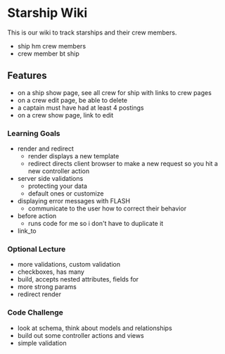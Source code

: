 # Starship Wiki

This is our wiki to track starships and their crew members.
- ship hm crew members
- crew member bt ship


## Features
- on a ship show page, see all crew for ship with links to crew pages
- on a crew edit page, be able to delete
- a captain must have had at least 4 postings
- on a crew show page, link to edit

### Learning Goals
- render and redirect
  - render displays a new template
  - redirect directs client browser to make a new request so you hit a new controller action
- server side validations
  - protecting your data
  - default ones or customize
- displaying error messages with FLASH
  - communicate to the user how to correct their behavior
- before action
  - runs code for me so i don't have to duplicate it
- link_to

### Optional Lecture
- more validations, custom validation
- checkboxes, has many
- build, accepts nested attributes, fields for
- more strong params
- redirect render

### Code Challenge
  - look at schema, think about models and relationships
  - build out some controller actions and views
  - simple validation
